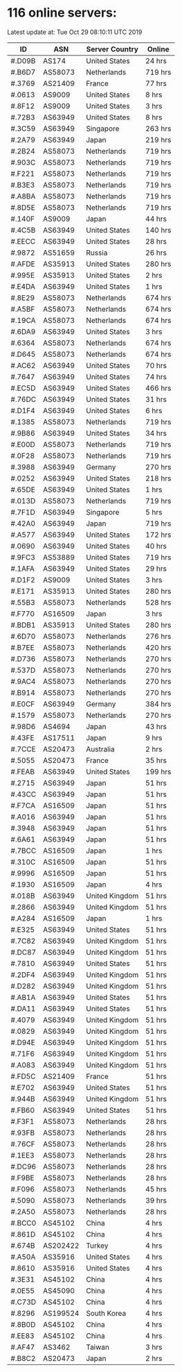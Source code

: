 # 116 online servers:

Latest update at: Tue Oct 29 08:10:11 UTC 2019

| ID | ASN | Server Country | Online |
| -- | --- | -------------- | ------ |
| #.D09B | AS174 | United States | 24 hrs |
| #.B6D7 | AS58073 | Netherlands | 719 hrs |
| #.3769 | AS21409 | France | 77 hrs |
| #.0613 | AS9009 | United States | 8 hrs |
| #.8F12 | AS9009 | United States | 3 hrs |
| #.72B3 | AS63949 | United States | 8 hrs |
| #.3C59 | AS63949 | Singapore | 263 hrs |
| #.2A79 | AS63949 | Japan | 219 hrs |
| #.2B24 | AS58073 | Netherlands | 719 hrs |
| #.903C | AS58073 | Netherlands | 719 hrs |
| #.F221 | AS58073 | Netherlands | 719 hrs |
| #.B3E3 | AS58073 | Netherlands | 719 hrs |
| #.A8BA | AS58073 | Netherlands | 719 hrs |
| #.8D5E | AS58073 | Netherlands | 719 hrs |
| #.140F | AS9009 | Japan | 44 hrs |
| #.4C5B | AS63949 | United States | 140 hrs |
| #.EECC | AS63949 | United States | 28 hrs |
| #.9872 | AS51659 | Russia | 26 hrs |
| #.AFDE | AS35913 | United States | 280 hrs |
| #.995E | AS35913 | United States | 2 hrs |
| #.E4DA | AS63949 | United States | 1 hrs |
| #.8E29 | AS58073 | Netherlands | 674 hrs |
| #.A5BF | AS58073 | Netherlands | 674 hrs |
| #.19CA | AS58073 | Netherlands | 674 hrs |
| #.6DA9 | AS63949 | United States | 3 hrs |
| #.6364 | AS58073 | Netherlands | 674 hrs |
| #.D645 | AS58073 | Netherlands | 674 hrs |
| #.AC62 | AS63949 | United States | 70 hrs |
| #.7647 | AS63949 | United States | 74 hrs |
| #.EC5D | AS63949 | United States | 466 hrs |
| #.76DC | AS63949 | United States | 31 hrs |
| #.D1F4 | AS63949 | United States | 6 hrs |
| #.1385 | AS58073 | Netherlands | 719 hrs |
| #.9B86 | AS63949 | United States | 34 hrs |
| #.E00D | AS58073 | Netherlands | 719 hrs |
| #.0F28 | AS58073 | Netherlands | 719 hrs |
| #.3988 | AS63949 | Germany | 270 hrs |
| #.0252 | AS63949 | United States | 218 hrs |
| #.65DE | AS63949 | United States | 1 hrs |
| #.013D | AS58073 | Netherlands | 719 hrs |
| #.7F1D | AS63949 | Singapore | 5 hrs |
| #.42A0 | AS63949 | Japan | 719 hrs |
| #.A577 | AS63949 | United States | 172 hrs |
| #.0690 | AS63949 | United States | 40 hrs |
| #.9FC3 | AS53889 | United States | 719 hrs |
| #.1AFA | AS63949 | United States | 29 hrs |
| #.D1F2 | AS9009 | United States | 3 hrs |
| #.E171 | AS35913 | United States | 280 hrs |
| #.55B3 | AS58073 | Netherlands | 528 hrs |
| #.F770 | AS16509 | Japan | 3 hrs |
| #.BDB1 | AS35913 | United States | 280 hrs |
| #.6D70 | AS58073 | Netherlands | 276 hrs |
| #.B7EE | AS58073 | Netherlands | 420 hrs |
| #.D736 | AS58073 | Netherlands | 270 hrs |
| #.537D | AS58073 | Netherlands | 270 hrs |
| #.9AC4 | AS58073 | Netherlands | 270 hrs |
| #.B914 | AS58073 | Netherlands | 270 hrs |
| #.E0CF | AS63949 | Germany | 384 hrs |
| #.1579 | AS58073 | Netherlands | 270 hrs |
| #.98D6 | AS4694 | Japan | 43 hrs |
| #.43FE | AS17511 | Japan | 9 hrs |
| #.7CCE | AS20473 | Australia | 2 hrs |
| #.5055 | AS20473 | France | 35 hrs |
| #.FEAB | AS63949 | United States | 199 hrs |
| #.2715 | AS63949 | Japan | 51 hrs |
| #.43CC | AS63949 | Japan | 51 hrs |
| #.F7CA | AS16509 | Japan | 51 hrs |
| #.A016 | AS63949 | Japan | 51 hrs |
| #.3948 | AS63949 | Japan | 51 hrs |
| #.6A61 | AS63949 | Japan | 51 hrs |
| #.7BCC | AS16509 | Japan | 1 hrs |
| #.310C | AS16509 | Japan | 51 hrs |
| #.9996 | AS16509 | Japan | 51 hrs |
| #.1930 | AS16509 | Japan | 4 hrs |
| #.018B | AS63949 | United Kingdom | 51 hrs |
| #.2866 | AS63949 | United Kingdom | 51 hrs |
| #.A284 | AS16509 | Japan | 1 hrs |
| #.E325 | AS63949 | United States | 51 hrs |
| #.7C82 | AS63949 | United Kingdom | 51 hrs |
| #.DC87 | AS63949 | United Kingdom | 51 hrs |
| #.7810 | AS63949 | United States | 51 hrs |
| #.2DF4 | AS63949 | United Kingdom | 51 hrs |
| #.D282 | AS63949 | United Kingdom | 51 hrs |
| #.AB1A | AS63949 | United States | 51 hrs |
| #.DA11 | AS63949 | United States | 51 hrs |
| #.4079 | AS63949 | United Kingdom | 51 hrs |
| #.0829 | AS63949 | United Kingdom | 51 hrs |
| #.D94E | AS63949 | United Kingdom | 51 hrs |
| #.71F6 | AS63949 | United Kingdom | 51 hrs |
| #.A083 | AS63949 | United Kingdom | 51 hrs |
| #.FD5C | AS21409 | France | 51 hrs |
| #.E702 | AS63949 | United States | 51 hrs |
| #.944B | AS63949 | United Kingdom | 51 hrs |
| #.FB60 | AS63949 | United States | 51 hrs |
| #.F3F1 | AS58073 | Netherlands | 28 hrs |
| #.93FB | AS58073 | Netherlands | 28 hrs |
| #.76CF | AS58073 | Netherlands | 28 hrs |
| #.1EE3 | AS58073 | Netherlands | 28 hrs |
| #.DC96 | AS58073 | Netherlands | 28 hrs |
| #.F9BE | AS58073 | Netherlands | 28 hrs |
| #.F096 | AS58073 | Netherlands | 45 hrs |
| #.5090 | AS58073 | Netherlands | 39 hrs |
| #.2A50 | AS58073 | Netherlands | 28 hrs |
| #.BCC0 | AS45102 | China | 4 hrs |
| #.861D | AS45102 | China | 4 hrs |
| #.674B | AS202422 | Turkey | 4 hrs |
| #.A50A | AS35916 | United States | 4 hrs |
| #.8610 | AS35916 | United States | 4 hrs |
| #.3E31 | AS45102 | China | 4 hrs |
| #.0E55 | AS45090 | China | 4 hrs |
| #.C73D | AS45102 | China | 4 hrs |
| #.8296 | AS199524 | South Korea | 4 hrs |
| #.8B0D | AS45102 | China | 4 hrs |
| #.EE83 | AS45102 | China | 4 hrs |
| #.AF47 | AS3462 | Taiwan | 3 hrs |
| #.B8C2 | AS20473 | Japan | 2 hrs |

